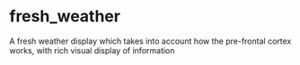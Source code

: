 # fresh_weather
A fresh weather display which takes into account how the pre-frontal cortex works, with rich visual display of information
